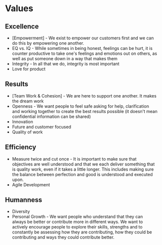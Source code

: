 # Values

## Excellence 
- [Empowerment] - We exist to empower our customers first and we can do this by empowering one another. 
- EQ vs. IQ - While sometimes in being honest, feelings can be hurt, it is counter productive to take one's feelings and emotions out on others, as well as put someone down in a way that makes them
- Integrity - In all that we do, integrity is most important
- Love for product

## Results 
- [Team Work & Cohesion] - We are here to support one another. It makes the dream work 
- Openness - We want people to feel safe asking for help, clarification and working together to create the best results possible (it doesn't mean confidential information can be shared) 
- Innovation 
- Future and customer focused
- Quality of work 

## Efficiency 
- Measure twice and cut once - It is important to make sure that objectives are well understood and that we each deliver something that is quality work, even if it takes a little longer.  This includes making sure the balance between perfection and good is understood and executed upon. 
- Agile Development

## Humanness 
- Diversity 
- Personal Growth - We want people who understand that they can always be better or contribute more in different ways. We want to actively encourage people to explore their skills, strengths and to constantly be assessing how they are contributing, how they could be contributing and ways they could contribute better. 

